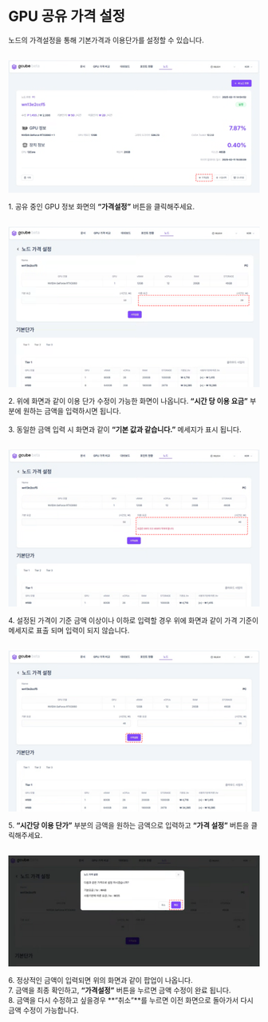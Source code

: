 # **GPU 공유 가격 설정**

노드의 가격설정을 통해 기본가격과 이용단가를 설정할 수 있습니다. <br><br>

![gpu 공유 가격 설정 진입 화면.PNG](img/set-gpu-sharing-pricing/gpu%20공유%20가격%20설정%20진입%20화면%20이미지.PNG)

1\. 공유 중인 GPU 정보 화면의 **“가격설정”** 버튼을 클릭해주세요. <br><br>

![gpu 공유 가격 설정 가격 변경 화면 이미지.PNG](img/set-gpu-sharing-pricing/gpu%20공유%20가격%20설정%20가격%20변경%20화면%20이미지.PNG)

2\. 위에 화면과 같이 이용 단가 수정이 가능한 화면이 나옵니다. **“시간 당 이용 요금”** 부분에 원하는 금액을 입력하시면 됩니다. <br><br>
3\. 동일한 금액 입력 시 화면과 같이 **“기본 값과 같습니다.”** 메세지가 표시 됩니다. <br><br>

![gpu 공유 가격 설정 가격 범위 재설정 화면 이미지.PNG](img/set-gpu-sharing-pricing/gpu%20공유%20가격%20설정%20가격%20범위%20재설정%20화면%20이미지.PNG)

4\. 설정된 가격이 기준 금액 이상이나 이하로 입력할 경우 위에 화면과 같이 가격 기준이 메세지로 표출 되며 입력이 되지 않습니다.<br><br>

![gpu 공유 가격 설정 가격 설정 확정 화면 이미지.PNG](img/set-gpu-sharing-pricing/gpu%20공유%20가격%20설정%20가격%20설정%20확정%20화면%20이미지.PNG)

5\. **“시간당 이용 단가”** 부분의 금액을 원하는 금액으로 입력하고 **“가격 설정”** 버튼을 클릭해주세요.<br><br>

![gpu 공유 가격 설정 확인 팝업 화면 이미지.PNG](img/set-gpu-sharing-pricing/gpu%20공유%20가격%20설정%20확인%20팝업%20화면%20이미지.PNG)

6\. 정상적인 금액이 입력되면 위의 화면과 같이 팝업이 나옵니다. <br>
7\. 금액을 최종 확인하고, **“가격설정”** 버튼을 누르면 금액 수정이 완료 됩니다. <br>
8\. 금액을 다시 수정하고 싶을경우 **“취소”**를 누르면 이전 화면으로 돌아가서 다시 금액 수정이 가능합니다. <br>
